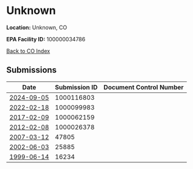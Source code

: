 # Unknown

**Location:** Unknown, CO

**EPA Facility ID:** 100000034786

[Back to CO Index](../../index.md)

## Submissions

| Date | Submission ID | Document Control Number |
|------|--------------|-------------------------|
| [2024-09-05](submissions/1000116803.md) | 1000116803 |  |
| [2022-02-18](submissions/1000099983.md) | 1000099983 |  |
| [2017-02-09](submissions/1000062159.md) | 1000062159 |  |
| [2012-02-08](submissions/1000026378.md) | 1000026378 |  |
| [2007-03-12](submissions/47805.md) | 47805 |  |
| [2002-06-03](submissions/25885.md) | 25885 |  |
| [1999-06-14](submissions/16234.md) | 16234 |  |
